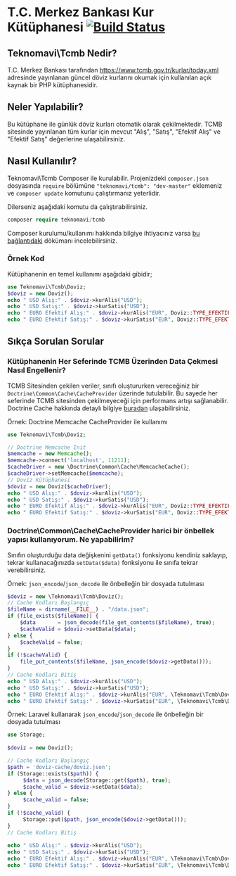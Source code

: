 # T.C. Merkez Bankası Kur Kütüphanesi [![Build Status](https://travis-ci.org/teknomavi/tcmb.svg?branch=master)](https://travis-ci.org/teknomavi/tcmb)
## Teknomavi\Tcmb Nedir?
T.C. Merkez Bankası tarafından https://www.tcmb.gov.tr/kurlar/today.xml adresinde yayınlanan güncel döviz kurlarını okumak için kullanılan açık kaynak bir PHP kütüphanesidir.

## Neler Yapılabilir?
Bu kütüphane ile günlük döviz kurları otomatik olarak çekilmektedir.
TCMB sitesinde yayınlanan tüm kurlar için mevcut "Alış", "Satış", "Efektif Alış" ve "Efektif Satış" değerlerine ulaşabilirsiniz.

## Nasıl Kullanılır?
Teknomavi\Tcmb Composer ile kurulabilir.
Projenizdeki `composer.json` dosyasında `require` bölümüne `"teknomavi/tcmb": "dev-master"` eklemeniz ve `composer update` komutunu çalıştırmanız yeterlidir. 

Dilerseniz aşağıdaki komutu da çalıştırabilirsiniz.
```php
composer require teknomavi/tcmb
```

Composer kurulumu/kullanımı hakkında bilgiye ihtiyacınız varsa [bu bağlantıdaki](http://www.teknomavi.com/yazilim/php/composer-paket-yoneticisi-nedir-nasil-kurulur-nasil-kullanilir/) dökümanı incelebilirsiniz.

### Örnek Kod
Kütüphanenin en temel kullanımı aşağıdaki gibidir;
```php
use Teknomavi\Tcmb\Doviz;
$doviz = new Doviz();
echo " USD Alış:" . $doviz->kurAlis("USD");
echo " USD Satış:" . $doviz->kurSatis("USD");
echo " EURO Efektif Alış:" . $doviz->kurAlis("EUR", Doviz::TYPE_EFEKTIFALIS);
echo " EURO Efektif Satış:" . $doviz->kurSatis("EUR", Doviz::TYPE_EFEKTIFSATIS);

```

## Sıkça Sorulan Sorular
### Kütüphanenin Her Seferinde TCMB Üzerinden Data Çekmesi Nasıl Engellenir?
TCMB Sitesinden çekilen veriler, sınıfı oluştururken vereceğiniz bir `Doctrine\Common\Cache\CacheProvider` üzerinde tutulabilir.
Bu sayede her seferinde TCMB sitesinden çekilmeyeceği için performans artışı sağlanabilir.
Doctrine Cache hakkında detaylı bilgiye [buradan](http://doctrine-orm.readthedocs.org/en/latest/reference/caching.html) ulaşabilirsiniz.

Örnek: Doctrine Memcache CacheProvider ile kullanımı
```php
use Teknomavi\Tcmb\Doviz;

// Doctrine Memcache Init
$memcache = new Memcache();
$memcache->connect('localhost', 11211);
$cacheDriver = new \Doctrine\Common\Cache\MemcacheCache();
$cacheDriver->setMemcache($memcache);
// Doviz Kütüphanesi
$doviz = new Doviz($cacheDriver);
echo " USD Alış:" . $doviz->kurAlis("USD");
echo " USD Satış:" . $doviz->kurSatis("USD");
echo " EURO Efektif Alış:" . $doviz->kurAlis("EUR", Doviz::TYPE_EFEKTIFALIS);
echo " EURO Efektif Satış:" . $doviz->kurSatis("EUR", Doviz::TYPE_EFEKTIFSATIS);

```

### Doctrine\Common\Cache\CacheProvider harici bir önbellek yapısı kullanıyorum. Ne yapabilirim?
Sınıfın oluşturduğu data değişkenini `getData()` fonksiyonu kendiniz saklayıp, tekrar kullanacağınızda `setData($data)` fonksiyonu ile sınıfa tekrar verebilirsiniz.

Örnek: `json_encode`/`json_decode` ile önbelleğin bir dosyada tutulması
```php
$doviz = new \Teknomavi\Tcmb\Doviz();
// Cache Kodları Başlangıç
$fileName = dirname(__FILE__) . "/data.json";
if (file_exists($fileName)) {
    $data       = json_decode(file_get_contents($fileName), true);
    $cacheValid = $doviz->setData($data);
} else {
    $cacheValid = false;
}
if (!$cacheValid) {
    file_put_contents($fileName, json_encode($doviz->getData()));
}
// Cache Kodları Bitiş
echo " USD Alış:" . $doviz->kurAlis("USD");
echo " USD Satış:" . $doviz->kurSatis("USD");
echo " EURO Efektif Alış:" . $doviz->kurAlis("EUR", \Teknomavi\Tcmb\Doviz::TYPE_EFEKTIFALIS);
echo " EURO Efektif Satış:" . $doviz->kurSatis("EUR", \Teknomavi\Tcmb\Doviz::TYPE_EFEKTIFSATIS);

```

Örnek: Laravel kullanarak `json_encode`/`json_decode` ile önbelleğin bir dosyada tutulması

```php
use Storage;
 
$doviz = new Doviz();

// Cache Kodları Başlangıç
$path = 'doviz-cache/doviz.json';
if (Storage::exists($path)) {
     $data = json_decode(Storage::get($path), true);
     $cache_valid = $doviz->setData($data);
} else {
     $cache_valid = false;
}
if (!$cache_valid) {
     Storage::put($path, json_encode($doviz->getData()));
}
// Cache Kodları Bitiş
 
echo " USD Alış:" . $doviz->kurAlis("USD");
echo " USD Satış:" . $doviz->kurSatis("USD");
echo " EURO Efektif Alış:" . $doviz->kurAlis("EUR", \Teknomavi\Tcmb\Doviz::TYPE_EFEKTIFALIS);
echo " EURO Efektif Satış:" . $doviz->kurSatis("EUR", \Teknomavi\Tcmb\Doviz::TYPE_EFEKTIFSATIS);
```
